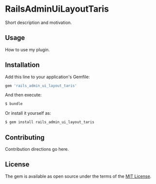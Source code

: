 # RailsAdminUiLayoutTaris
Short description and motivation.

## Usage
How to use my plugin.

## Installation
Add this line to your application's Gemfile:

```ruby
gem 'rails_admin_ui_layout_taris'
```

And then execute:
```bash
$ bundle
```

Or install it yourself as:
```bash
$ gem install rails_admin_ui_layout_taris
```

## Contributing
Contribution directions go here.

## License
The gem is available as open source under the terms of the [MIT License](http://opensource.org/licenses/MIT).
